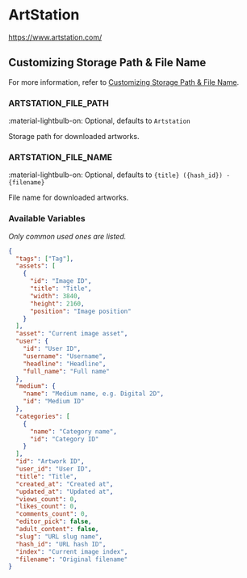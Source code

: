 # ArtStation

<https://www.artstation.com/>

## Customizing Storage Path & File Name

For more information, refer to [Customizing Storage Path & File Name](./index.md/#customizing-storage-path--file-name).

### ARTSTATION_FILE_PATH

:material-lightbulb-on: Optional, defaults to `Artstation`

Storage path for downloaded artworks.

### ARTSTATION_FILE_NAME

:material-lightbulb-on: Optional, defaults to `{title} ({hash_id}) - {filename}`

File name for downloaded artworks.

### Available Variables

_Only common used ones are listed._

```json
{
  "tags": ["Tag"],
  "assets": [
    {
      "id": "Image ID",
      "title": "Title",
      "width": 3840,
      "height": 2160,
      "position": "Image position"
    }
  ],
  "asset": "Current image asset",
  "user": {
    "id": "User ID",
    "username": "Username",
    "headline": "Headline",
    "full_name": "Full name"
  },
  "medium": {
    "name": "Medium name, e.g. Digital 2D",
    "id": "Medium ID"
  },
  "categories": [
    {
      "name": "Category name",
      "id": "Category ID"
    }
  ],
  "id": "Artwork ID",
  "user_id": "User ID",
  "title": "Title",
  "created_at": "Created at",
  "updated_at": "Updated at",
  "views_count": 0,
  "likes_count": 0,
  "comments_count": 0,
  "editor_pick": false,
  "adult_content": false,
  "slug": "URL slug name",
  "hash_id": "URL hash ID",
  "index": "Current image index",
  "filename": "Original filename"
}
```
